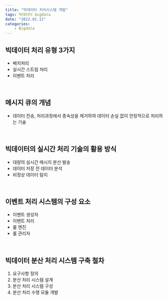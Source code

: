 ```yaml
---
title: "빅데이터 처리시스템 개발"
tags: 빅데이터 bigdata 
date: "2022.01.12"
categories: 
    - Bigdata
---
```


## 빅데이터 처리 유형 3가지
- 배치처리
- 실시간 스트림 처리
- 이벤트 처리

<br>

## 메시지 큐의 개념
- 데이터 전송, 처리과정에서 종속성을 제거하여 데이터 손실 없이 안정적으로 처리하는 기술

<br>

## 빅데이터의 실시간 처리 기술의 활용 방식
- 대량의 실시간 메시지 분산 발송
- 데이터 저장 전 데이터 분석
- 비정상 데이터 탐지

<br>

## 이벤트 처리 시스템의 구성 요소
- 이벤트 생성자
- 이벤트 처리
- 룰 엔진
- 룰 관리자

<br>

## 빅데이터 분산 처리 시스템 구축 철차
1. 요구사항 정의
2. 분산 처리 시스템 설계
3. 분산 처리 시스템 구성
4. 분산 처리 수행 모듈 개발
